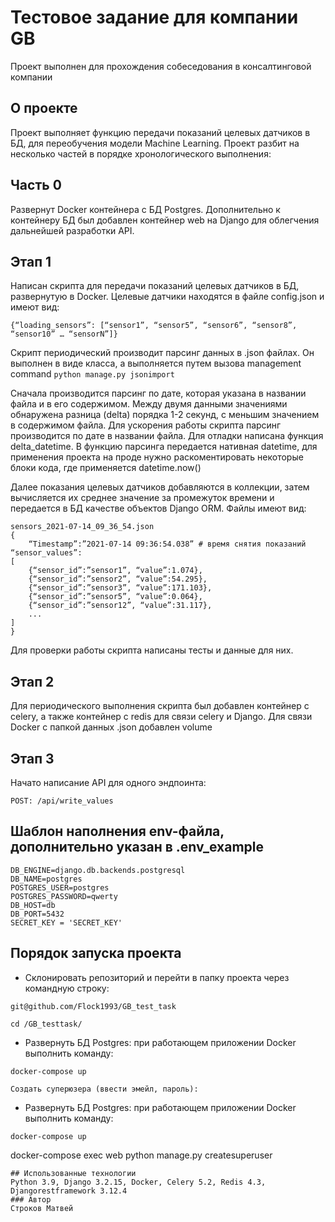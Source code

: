# Тестовое задание для компании GB
Проект выполнен для прохождения собеседования в консалтинговой компании
## О проекте
Проект выполняет функцию передачи показаний целевых датчиков в БД, для переобучения модели Machine Learning.
Проект разбит на несколько частей в порядке хронологического выполнения:
## Часть 0
Развернут Docker контейнера с БД Postgres.
Дополнительно к контейнеру БД был добавлен контейнер web на Django для облегчения дальнейшей разработки API.
## Этап 1
Написан скрипта для передачи показаний целевых датчиков в БД, развернутую в Docker.
Целевые датчики находятся в файле config.json и имеют вид:
```
{“loading_sensors”: [“sensor1”, “sensor5”, “sensor6”, “sensor8”, “sensor10” … “sensorN”]}
```
Скрипт периодический производит парсинг данных в .json файлах. Он выполнен в виде класса, а выполняется путем вызова
management command ```python manage.py jsonimport```

Сначала производится парсинг по дате, которая указана в названии файла и в его содержимом.
Между двумя данными значениями обнаружена разница (delta) порядка 1-2 секунд, с меньшим значением в содержимом файла.
Для ускорения работы скрипта парсинг производится по дате в названии файла. Для отладки написана функция delta_datetime.
В функцию парсинга передается нативная datetime, для применения проекта на проде нужно раскоментировать
некоторые блоки кода, где применяется datetime.now()

Далее показания целевых датчиков добавляются в коллекции, затем вычисляется их среднее значение за промежуток времени и
передается в БД качестве объектов Django ORM.
Файлы имеют вид:
```
sensors_2021-07-14_09_36_54.json
{
	“Timestamp”:”2021-07-14 09:36:54.038” # время снятия показаний
“sensor_values”:
[
	{“sensor_id”:”sensor1”, “value”:1.074},
	{“sensor_id”:”sensor2”, “value”:54.295},
	{“sensor_id”:”sensor3”, “value”:171.103},
	{“sensor_id”:”sensor5”, “value”:0.064},
	{“sensor_id”:”sensor12”, “value”:31.117},
	...
] 
}
```
Для проверки работы скрипта написаны тесты и данные для них.
## Этап 2
Для периодического выполнения скрипта был добавлен контейнер с celery, а также контейнер с redis для связи celery
и Django. Для связи Docker с папкой данных .json добавлен volume
## Этап 3
Начато написание API для одного эндпоинта:
```
POST: /api/write_values
```
## Шаблон наполнения env-файла, дополнительно указан в .env_example
```
DB_ENGINE=django.db.backends.postgresql
DB_NAME=postgres
POSTGRES_USER=postgres
POSTGRES_PASSWORD=qwerty
DB_HOST=db
DB_PORT=5432
SECRET_KEY = 'SECRET_KEY'
```
## Порядок запуска проекта
- Склонировать репозиторий и перейти в папку проекта через командную строку:
```
git@github.com/Flock1993/GB_test_task
```
```
cd /GB_testtask/
```
- Развернуть БД Postgres: при работающем приложении Docker выполнить команду:
```
docker-compose up
```
```
Создать суперюзера (ввести эмейл, пароль):
```
- Развернуть БД Postgres: при работающем приложении Docker выполнить команду:
```
docker-compose up
```
docker-compose exec web python manage.py createsuperuser
```
## Использованные технологии
Python 3.9, Django 3.2.15, Docker, Celery 5.2, Redis 4.3, Djangorestframework 3.12.4
### Автор
Строков Матвей
